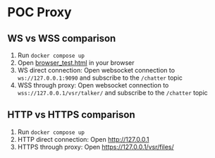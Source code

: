 # POC Proxy

## WS vs WSS comparison
1. Run `docker compose up`
2. Open [browser_test.html](./browser_test.html) in your browser
3. WS direct connection: Open websocket connection to `ws://127.0.0.1:9090` and subscribe to the `/chatter` topic
4. WSS through proxy: Open websocket connection to `wss://127.0.0.1/vsr/talker/` and subscribe to the `/chatter` topic

## HTTP vs HTTPS comparison
1. Run `docker compose up`
2. HTTP direct connection: Open http://127.0.0.1
3. HTTPS through proxy: Open https://127.0.0.1/vsr/files/
